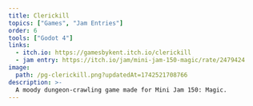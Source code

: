```yaml
---
title: Clerickill
topics: ["Games", "Jam Entries"]
order: 6
tools: ["Godot 4"]
links:
  - itch.io: https://gamesbykent.itch.io/clerickill
  - jam entry: https://itch.io/jam/mini-jam-150-magic/rate/2479424
image:
  path: /pg-clerickill.png?updatedAt=1742521708766
description: >-
  A moody dungeon-crawling game made for Mini Jam 150: Magic.
---
```

